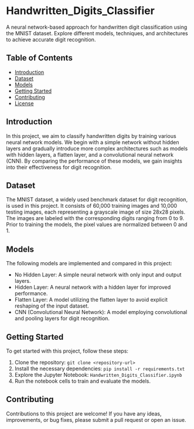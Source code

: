 # Handwritten_Digits_Classifier
A neural network-based approach for handwritten digit classification using the MNIST dataset. Explore different models, techniques, and architectures to achieve accurate digit recognition.

## Table of Contents
- [Introduction](#introduction)
- [Dataset](#dataset)
- [Models](#models)
- [Getting Started](#getting-started)
- [Contributing](#contributing)
- [License](#license)

## Introduction
In this project, we aim to classify handwritten digits by training various neural network models. We begin with a simple network without hidden layers and gradually introduce more complex architectures such as models with hidden layers, a flatten layer, and a convolutional neural network (CNN). By comparing the performance of these models, we gain insights into their effectiveness for digit recognition.

## Dataset
The MNIST dataset, a widely used benchmark dataset for digit recognition, is used in this project. It consists of 60,000 training images and 10,000 testing images, each representing a grayscale image of size 28x28 pixels. The images are labeled with the corresponding digits ranging from 0 to 9. Prior to training the models, the pixel values are normalized between 0 and 1.

## Models
The following models are implemented and compared in this project:
- No Hidden Layer: A simple neural network with only input and output layers.
- Hidden Layer: A neural network with a hidden layer for improved performance.
- Flatten Layer: A model utilizing the flatten layer to avoid explicit reshaping of the input dataset.
- CNN (Convolutional Neural Network): A model employing convolutional and pooling layers for digit recognition.

## Getting Started
To get started with this project, follow these steps:
1. Clone the repository: `git clone <repository-url>`
2. Install the necessary dependencies: `pip install -r requirements.txt`
3. Explore the Jupyter Notebook: `Handwritten_Digits_Classifier.ipynb`
4. Run the notebook cells to train and evaluate the models.

## Contributing
Contributions to this project are welcome! If you have any ideas, improvements, or bug fixes, please submit a pull request or open an issue.
